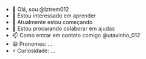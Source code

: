 - 👋 Olá, sou @lztrem012
- 👀 Estou interessado em aprender
- 🌱 Atualmente estou começando
- 💞️ Estou procurando colaborar em ajudas
- 📫 Como entrar em contato comigo @utavinho_012
- 😄 Pronomes: ...
- ⚡ Curiosidade: ...


<!---
lztrem012/lztrem012 is a ✨ special ✨ repository because its `README.md` (this file) appears on your GitHub profile.
You can click the Preview link to take a look at your changes.
--->
